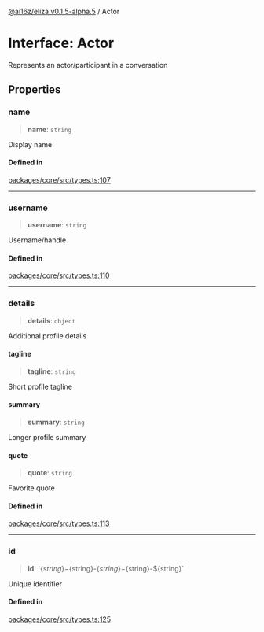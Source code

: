 [@ai16z/eliza v0.1.5-alpha.5](../index.md) / Actor

# Interface: Actor

Represents an actor/participant in a conversation

## Properties

### name

> **name**: `string`

Display name

#### Defined in

[packages/core/src/types.ts:107](https://github.com/roschler/eliza/blob/main/packages/core/src/types.ts#L107)

***

### username

> **username**: `string`

Username/handle

#### Defined in

[packages/core/src/types.ts:110](https://github.com/roschler/eliza/blob/main/packages/core/src/types.ts#L110)

***

### details

> **details**: `object`

Additional profile details

#### tagline

> **tagline**: `string`

Short profile tagline

#### summary

> **summary**: `string`

Longer profile summary

#### quote

> **quote**: `string`

Favorite quote

#### Defined in

[packages/core/src/types.ts:113](https://github.com/roschler/eliza/blob/main/packages/core/src/types.ts#L113)

***

### id

> **id**: \`$\{string\}-$\{string\}-$\{string\}-$\{string\}-$\{string\}\`

Unique identifier

#### Defined in

[packages/core/src/types.ts:125](https://github.com/roschler/eliza/blob/main/packages/core/src/types.ts#L125)
